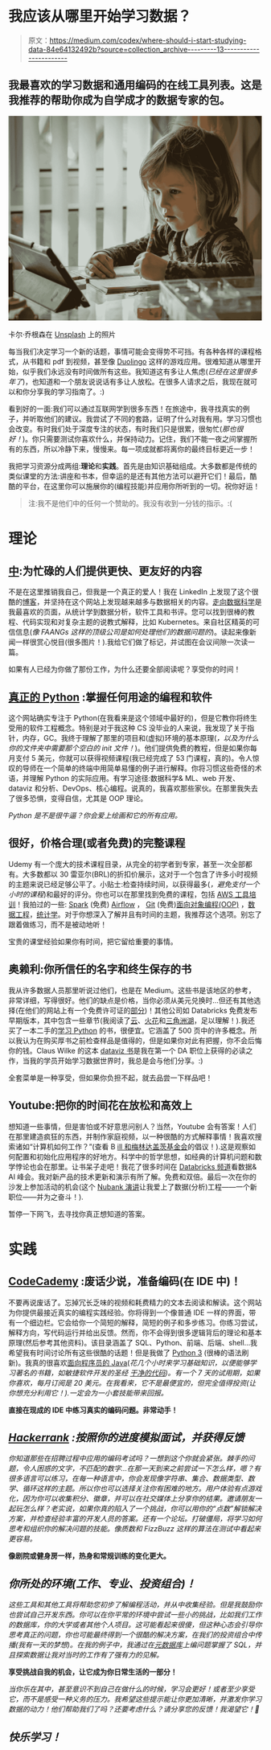 # 我应该从哪里开始学习数据？

> 原文：<https://medium.com/codex/where-should-i-start-studying-data-84e64132492b?source=collection_archive---------13----------------------->

## 我最喜欢的学习数据和通用编码的在线工具列表。这是我推荐的帮助你成为自学成才的数据专家的包。

![](img/67207b10d9b3b31ec1183c6fe92e1ae6.png)

卡尔·乔根森在 [Unsplash](https://unsplash.com?utm_source=medium&utm_medium=referral) 上的照片

每当我们决定学习一个新的话题，事情可能会变得势不可挡。有各种各样的课程格式，从书籍和 pdf 到视频，甚至像 [Duolingo](https://www.duolingo.com/) 这样的游戏应用。很难知道从哪里开始，似乎我们永远没有时间做所有这些。我知道这有多让人焦虑(*已经在这里很多年了*)，也知道和一个朋友说说话有多让人放松。在很多人请求之后，我现在就可以和你分享我的学习指南了。:)

看到好的一面:我们可以通过互联网学到很多东西！在旅途中，我寻找真实的例子，并听取他们的建议。我尝试了不同的套路，证明了什么对我有用。学习习惯也会改变。有时我们处于深度专注的状态，有时我们只是很累，很匆忙(*那也很好！*)。你只需要测试你喜欢什么，并保持动力。记住，我们不能一夜之间掌握所有的东西，所以冷静下来，慢慢来。每一项成就都将离你的最终目标更近一步！

我把学习资源分成两组:**理论**和**实践**。首先是由知识基础组成。大多数都是传统的类似课堂的方法:讲座和书本，但幸运的是还有其他方法可以避开它们！最后，酷酷的平台，在这里你可以施展你的(编程技能)并应用你所听到的一切。祝你好运！

> 注:我不是他们中的任何一个赞助的。我没有收到一分钱的指示。:(

# 理论

## [中](/):为忙碌的人们提供更快、更友好的内容

不是在这里推销我自己，但我是一个真正的爱人！我在 LinkedIn 上发现了这个很酷的[博客](https://www.businessinsider.com/)，并坚持在这个网站上发现越来越多与数据相关的内容。[走向数据科学](https://towardsdatascience.com/)是我最喜欢的页面，从统计学到数据分析，软件工具和书评。您可以找到很棒的教程、代码实现和对复杂主题的说教式解释，比如 Kubernetes。来自社区精英的可信信息(*像 FAANGs 这样的顶级公司是如何处理他们的数据问题的*)。读起来像新闻一样很赏心悦目(很多图片！).我给它们做了标记，并试图在会议间隙一次读一篇。

如果有人已经为你做了那份工作，为什么还要全部阅读呢？享受你的时间！

## [真正的 Python](https://realpython.com/) :掌握任何用途的编程和软件

这个网站确实专注于 Python(在我看来是这个领域中最好的)，但是它教你将终生受用的软件工程概念。特别是对于我这种 CS 没毕业的人来说，我发现了关于指针，内存，GC。我终于理解了那里的项目和(虚拟)环境的基本原理(*，以及为什么你的文件夹中需要那个空白的 init 文件！*)。他们提供免费的教程，但是如果你每月支付 5 美元，你就可以获得视频课程(我已经完成了 53 门课程，真的)。令人惊叹的导师在一个简单的终端中用简单易懂的例子进行解释。你将习惯这些奇怪的术语，并理解 Python 的实际应用。有学习途径:数据科学& ML、web 开发、dataviz 和分析、DevOps、核心编程。说真的，我喜欢那些家伙。在那里我失去了很多恐惧，变得自信，尤其是 OOP 理论。

*Python 是不是很牛逼？你会爱上绘画和它的所有应用。*

## 很好，价格合理(或者免费)的完整课程

Udemy 有一个庞大的技术课程目录，从完全的初学者到专家，甚至一次全部都有。大多数都以 30 雷亚尔(BRL)的折扣价展示，这对于一个包含了许多小时视频的主题来说已经足够公平了。小贴士:检查持续时间，以获得最多(*，避免支付一个小时的课程*)和最好的评分。你也可以在那里找到免费的课程，包括 [AWS 工具培训](https://www.udemy.com/course/draft/2231112/)！我拍过的一些: [Spark](https://www.udemy.com/course/sparkstarterkit/) (免费) [Airflow](https://www.udemy.com/course/apache-airflow/) ， [Git](https://www.udemy.com/course/git-e-github/) (免费)[面向对象编程(OOP)](https://www.udemy.com/course/python-oops-beginners/) ，[数据工程](https://www.udemy.com/course/engenheiro-de-dados/)，[统计学](https://www.udemy.com/course/data-statistics/)。对于你想深入了解并且有时间的主题，我推荐这个选项。别忘了跟着做练习，而不是被动地听！

宝贵的课堂经验如果你有时间，把它留给重要的事情。

## 奥赖利:你所信任的名字和终生保存的书

我从许多数据人员那里听说过他们，也是在 Medium。这些书是该地区的参考，非常详细，写得很好。他们的缺点是价格，当你必须从美元兑换时…但还有其他选择(在他们的网站上有一个免费许可证的[部分](https://www.oreilly.com/openbook/))！其他公司如 Databricks 免费发布早期版本，其中包含一些章节(我阅读了[云](https://databricks.com/p/thank-you/ebook-modern-cloud-data-platform-for-dummies-132416)、[火花](https://databricks.com/p/ebook/the-data-engineers-guide-to-apache-spark-and-delta-lake)和[三角洲湖](https://databricks.com/p/ebook/delta-lake-the-definitive-guide-by-oreilly)，足以理解！).我还买了一本二手的[学习 Python](https://www.amazon.com/Learning-Python-5th-Mark-Lutz/dp/1449355730) 的书，很便宜。它涵盖了 500 页中的许多概念。所以我认为在购买厚书之前检查样品是值得的，但是如果你对此有把握，你不会后悔你的钱。Claus Wilke 的这本 [dataviz 书](https://clauswilke.com/dataviz/)是我在第一个 DA 职位上获得的必读之作，当我的学员开始学习数据世界时，我总是会与他们分享。:)

全套菜单是一种享受，但如果你负担不起，就去品尝一下样品吧！

## Youtube:把你的时间花在放松和高效上

想知道一些事情，但是害怕或不好意思问别人？当然，Youtube 会有答案！人们在那里建造疯狂的东西，并制作家庭视频，以一种很酷的方式解释事情！我喜欢搜索诸如“计算机如何工作？”(查看 B [ill 和梅林达盖茨基金会](https://www.youtube.com/watch?v=OAx_6-wdslM&list=PLzdnOPI1iJNcsRwJhvksEo1tJqjIqWbN-)的倡议！).这是观察如何配置和初始化应用程序的好地方。科学中的哲学思想，如经典的计算机问题和数学悖论也会在那里。让书呆子走吧！我花了很多时间在 [Databricks 频道](https://www.youtube.com/channel/UC3q8O3Bh2Le8Rj1-Q-_UUbA)看数据& AI 峰会。我对新产品的技术更新和演示有所了解。免费和双倍。最后一次在你的沙发上参加活动的机会(这个 [Nubank 演讲](https://www.youtube.com/watch?v=_UiWGP2lj8Y)让我爱上了数据(分析)工程——一个新职位——并为之奋斗！).

暂停一下网飞，去寻找你真正想知道的答案。

# 实践

## [CodeCademy](http://codecademy.com) :废话少说，准备编码(在 IDE 中)！

不要再说废话了。忘掉冗长乏味的视频和耗费精力的文本去阅读和解读。这个网站为你提供最接近真实的编程实践经验。你将得到一个像普通 IDE 一样的界面，带有一个细边栏。它会给你一个简短的解释，简短的例子和多步练习。你练习尝试，解释方向，写代码运行并给出反馈。然而，你不会得到很多逻辑背后的理论和基本原理(然后参考其他资料)。该目录涵盖了 SQL、Python、前端、后端、shell…我希望我有时间讨论所有这些很酷的话题！但是我做了 [Python 3](https://www.codecademy.com/learn/learn-python-3) (很棒的语法刷新)。我真的很喜欢[面向程序员的 Java](https://www.codecademy.com/learn/java-for-programmers)(*花几个小时来学习基础知识，以便能够学习著名的书籍，如敏捷软件开发的圣经* [*干净的代码*](https://www.amazon.com/Clean-Code-Handbook-Software-Craftsmanship/dp/0132350882)*)。有一个 7 天的试用期，如果你喜欢，每月订阅是 20 美元。在我看来，它不是最便宜的，但完全值得投资(让你想充分利用它！).一定会为一小套技能带来回报。*

**直接在现成的 IDE 中练习真实的编码问题。非常动手！**

## *[Hackerrank](https://www.hackerrank.com/) :按照你的进度模拟面试，并获得反馈*

*你知道那些在招聘过程中应用的编码考试吗？一想到这个你就会紧张。棘手的问题，令人困惑的文字，不匹配的数字…在那一天到来之前尝试一下怎么样，嗯？有很多语言可以练习，在每一种语言中，你会发现像字符串、集合、数据类型、数学、循环这样的主题。所以你也可以选择关注你有困难的地方。用户体验有点游戏化，因为你可以收集积分、徽章，并可以在社交媒体上分享你的结果。邀请朋友一起玩怎么样？老实说，如果你真的陷入了一个挑战，你可以用你的“点数”解锁解决方案，并检查经验丰富的开发人员的答案。还有一个论坛。打破僵局，将学习如何思考和组织你的解决问题的技能。像质数和 FizzBuzz 这样的算法在测试中看起来更容易。*

**像剧院或健身房一样，热身和常规训练的变化更大。**

## *你所处的环境(工作、专业、投资组合)！*

*这些工具和其他工具将帮助您初步了解编程活动，并从中收集经验。但是我鼓励你也尝试自己开发东西。你可以在你平常的环境中尝试一些小的挑战，比如我们工作的数据库，你的大学或者其他个人项目。这可能看起来很傻，但这种心态会引导你思考真正的问题，你也可能最终得到一个很酷的解决方案，在我们的投资组合中传播(*我有一天的梦想*)。在我的例子中，我通过在[元数据库](https://www.metabase.com/)上编问题掌握了 SQL，并且探索数据让我对当时的工作有了强有力的见解。*

**享受挑战自我的机会，让它成为你日常生活的一部分！**

*当你乐在其中，甚至意识不到自己在做什么的时候，学习会更好！或者至少享受它，而不是感受一种义务的压力。我希望这些提示能让你更加清晰，并激发你学习数据的动力！他们帮助我们了吗？还要考虑什么？请分享您的反馈！我渴望它！💖*

## ***快乐学习！***